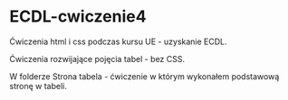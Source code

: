 # ECDL-cwiczenie4
Ćwiczenia html i css podczas kursu UE - uzyskanie ECDL.


Ćwiczenia rozwijające pojęcia tabel - bez CSS.

W folderze Strona tabela - ćwiczenie w którym wykonałem podstawową stronę w tabeli.
